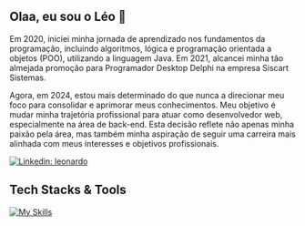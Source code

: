 ## Olaa, eu sou o Léo 👋
<!--In 2020, I began learning the fundamentals of programming (algorithms, logic, and OOP) using the Java language. In 2021, I achieved my long-awaited promotion to Delphi Desktop Programmer at Siscart Sistemas.

Now, in 2024, I am more determined than ever to focus on consolidating and improving my skills in Java. My goal is to change my career path to work as a Java developer, particularly in the back-end area. This decision reflects not only my passion for the Java language but also my aspiration to pursue a career more aligned with my interests and professional goals.-->
Em 2020, iniciei minha jornada de aprendizado nos fundamentos da programação, incluindo algoritmos, lógica e programação orientada a objetos (POO), utilizando a linguagem Java. Em 2021, alcancei minha tão almejada promoção para Programador Desktop Delphi na empresa Siscart Sistemas.

Agora, em 2024, estou mais determinado do que nunca a direcionar meu foco para consolidar e aprimorar meus conhecimentos. Meu objetivo é mudar minha trajetória profissional para atuar como desenvolvedor web, especialmente na área de back-end. Esta decisão reflete não apenas minha paixão pela área, mas também minha aspiração de seguir uma carreira mais alinhada com meus interesses e objetivos profissionais.


[![Linkedin: leonardo](https://img.shields.io/badge/-Linkedin-blue?style=flat-square&logo=Linkedin&logoColor=white&link=https://www.linkedin.com/in/leonardoamaraldesenvolvedordelphi/)](https://www.linkedin.com/in/leonardoamaraldesenvolvedordelphi/)


<!--<h2> GitHub Analytics </h2>
<img height="180em" src="https://github-readme-stats.vercel.app/api/top-langs/?username=OlaLeonardoAmaral&layout=compact&langs_count=7&theme=dark"/> -->

## Tech Stacks & Tools
[![My Skills](https://skillicons.dev/icons?i=java,spring,maven,nodejs,typescript,react,mysql,mongodb,git)](https://skillicons.dev)
 
 
</div>



